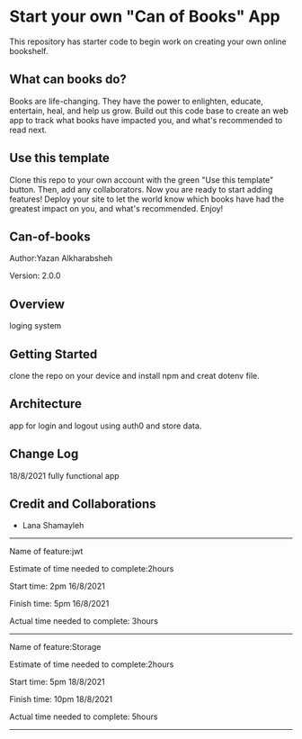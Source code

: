 # Start your own "Can of Books" App

This repository has starter code to begin work on creating your own online bookshelf.

## What can books do?

Books are life-changing. They have the power to enlighten, educate, entertain, heal, and help us grow. Build out this code base to create an web app to track what books have impacted you, and what's recommended to read next.

## Use this template

Clone this repo to your own account with the green "Use this template" button. Then, add any collaborators. Now you are ready to start adding features! Deploy your site to let the world know which books have had the greatest impact on you, and what's recommended. Enjoy!

## Can-of-books

Author:Yazan Alkharabsheh

Version: 2.0.0

## Overview

loging system

## Getting Started

clone the repo on your device and install npm and creat dotenv file.

## Architecture

app for login and logout using auth0 and store data.

## Change Log

18/8/2021 fully functional app

## Credit and Collaborations

* Lana Shamayleh

--------------------------------------------
Name of feature:jwt

Estimate of time needed to complete:2hours

Start time: 2pm   16/8/2021

Finish time: 5pm  16/8/2021

Actual time needed to complete: 3hours

--------------------------------------------
Name of feature:Storage

Estimate of time needed to complete:2hours

Start time: 5pm   18/8/2021

Finish time: 10pm  18/8/2021

Actual time needed to complete: 5hours

--------------------------------------------
